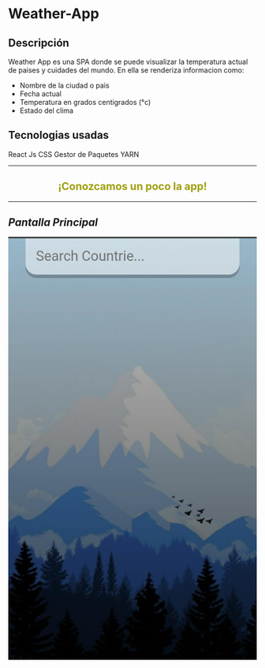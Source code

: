 # Weather-App

## Descripción

Weather App es una SPA donde se puede visualizar la temperatura actual de paises y cuidades del mundo. En ella se renderiza informacion como:

- Nombre de la ciudad o pais
- Fecha actual
- Temperatura en grados centigrados (°c)
- Estado del clima

## Tecnologias usadas

React Js
CSS
Gestor de Paquetes YARN

---

<h2 align="center" style="color: #9f9f09; font-weight: bold;"> ¡Conozcamos un poco la app! </h2>

---

## _Pantalla Principal_

<p align="center">
  <img src="./weather-react/src/assets/mainPage.jpeg" />
</p>
